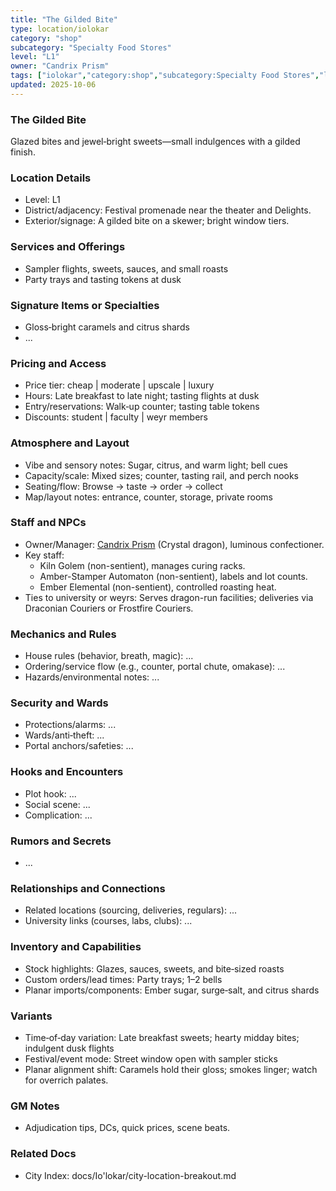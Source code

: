 ```yaml
---
title: "The Gilded Bite"
type: location/iolokar
category: "shop"
subcategory: "Specialty Food Stores"
level: "L1"
owner: "Candrix Prism"
tags: ["iolokar","category:shop","subcategory:Specialty Food Stores","level:L1"]
updated: 2025-10-06
---
```

### The Gilded Bite

Glazed bites and jewel‑bright sweets—small indulgences with a gilded finish.

### Location Details

- Level: L1
- District/adjacency: Festival promenade near the theater and Delights.
- Exterior/signage: A gilded bite on a skewer; bright window tiers.

### Services and Offerings

- Sampler flights, sweets, sauces, and small roasts
- Party trays and tasting tokens at dusk

### Signature Items or Specialties

- Gloss‑bright caramels and citrus shards
- ...

### Pricing and Access

- Price tier: cheap | moderate | upscale | luxury
- Hours: Late breakfast to late night; tasting flights at dusk
- Entry/reservations: Walk‑up counter; tasting table tokens
- Discounts: student | faculty | weyr members

### Atmosphere and Layout

- Vibe and sensory notes: Sugar, citrus, and warm light; bell cues
- Capacity/scale: Mixed sizes; counter, tasting rail, and perch nooks
- Seating/flow: Browse → taste → order → collect
- Map/layout notes: entrance, counter, storage, private rooms

### Staff and NPCs

- Owner/Manager: [Candrix Prism](../People/candrix-prism.md) (Crystal dragon), luminous confectioner.
- Key staff:
  - Kiln Golem (non-sentient), manages curing racks.
  - Amber-Stamper Automaton (non-sentient), labels and lot counts.
  - Ember Elemental (non-sentient), controlled roasting heat.
- Ties to university or weyrs: Serves dragon-run facilities; deliveries via Draconian Couriers or Frostfire Couriers.

### Mechanics and Rules

- House rules (behavior, breath, magic): ...
- Ordering/service flow (e.g., counter, portal chute, omakase): ...
- Hazards/environmental notes: ...

### Security and Wards

- Protections/alarms: ...
- Wards/anti‑theft: ...
- Portal anchors/safeties: ...

### Hooks and Encounters

- Plot hook: ...
- Social scene: ...
- Complication: ...

### Rumors and Secrets

- ...

### Relationships and Connections

- Related locations (sourcing, deliveries, regulars): ...
- University links (courses, labs, clubs): ...

### Inventory and Capabilities

 - Stock highlights: Glazes, sauces, sweets, and bite‑sized roasts
 - Custom orders/lead times: Party trays; 1–2 bells
 - Planar imports/components: Ember sugar, surge‑salt, and citrus shards

### Variants

 - Time‑of‑day variation: Late breakfast sweets; hearty midday bites; indulgent dusk flights
 - Festival/event mode: Street window open with sampler sticks
 - Planar alignment shift: Caramels hold their gloss; smokes linger; watch for overrich palates.

### GM Notes

- Adjudication tips, DCs, quick prices, scene beats.

### Related Docs

- City Index: docs/Io'lokar/city-location-breakout.md
